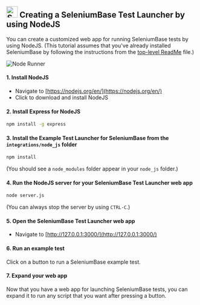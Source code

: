 <h2><img src="https://seleniumbase.io/img/sb_icon.png" title="SeleniumBase" width="30" /> Creating a SeleniumBase Test Launcher by using NodeJS</h2>

You can create a customized web app for running SeleniumBase tests by using NodeJS. (This tutorial assumes that you've already installed SeleniumBase by following the instructions from the [top-level ReadMe](https://github.com/seleniumbase/SeleniumBase/blob/master/README.md) file.)

<img src="https://seleniumbase.io/other/node_runner.png" title="Node Runner" />

#### 1. Install NodeJS

* Navigate to [https://nodejs.org/en/](https://nodejs.org/en/)
* Click to download and install NodeJS

#### 2. Install Express for NodeJS

```bash
npm install -g express
```

#### 3. Install the Example Test Launcher for SeleniumBase from the ``integrations/node_js`` folder

```bash
npm install
```

(You should see a ``node_modules`` folder appear in your ``node_js`` folder.)

#### 4. Run the NodeJS server for your SeleniumBase Test Launcher web app

```bash
node server.js
```

(You can always stop the server by using ``CTRL-C``.)

#### 5. Open the SeleniumBase Test Launcher web app

* Navigate to [http://127.0.0.1:3000/](http://127.0.0.1:3000/)

#### 6. Run an example test

Click on a button to run a SeleniumBase example test.

#### 7. Expand your web app

Now that you have a web app for launching SeleniumBase tests, you can expand it to run any script that you want after pressing a button.
